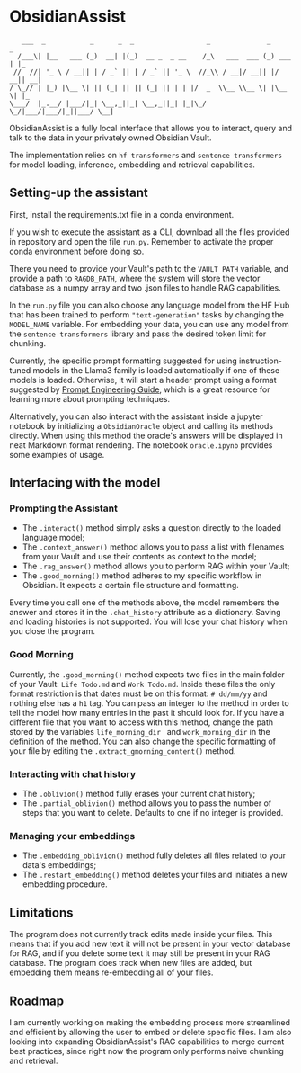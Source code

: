 # ObsidianAssist

```
   ___  _           _      _  _                  _              _       _   
  /___\| |__   ___ (_)  __| |(_)  __ _  _ __    /_\   ___  ___ (_) ___ | |_ 
 //  //| '_ \ / __|| | / _` || | / _` || '_ \  //_\\ / __|/ __|| |/ __|| __|
/ \_// | |_) |\__ \| || (_| || || (_| || | | |/  _  \\__ \\__ \| |\__ \| |_ 
\___/  |_.__/ |___/|_| \__,_||_| \__,_||_| |_|\_/ \_/|___/|___/|_||___/ \__|
``` 


ObsidianAssist is a fully local interface that allows you to interact, query and talk to the data in your privately owned Obsidian Vault.

The implementation relies on `hf transformers` and `sentence transformers` for model loading, inference, embedding and retrieval capabilities.

## Setting-up the assistant

First, install the requirements.txt file in a conda environment.

If you wish to execute the assistant as a CLI, download all the files provided in repository and open the file `run.py`. Remember to activate the proper conda environment before doing so.

There you need to provide your Vault's path to the `VAULT_PATH` variable, and provide a path to `RAGDB_PATH`, where the system will store the vector database as a numpy array and two .json files to handle RAG capabilities.

In the `run.py` file you can also choose any language model from the HF Hub that has been trained to perform `"text-generation"` tasks by changing the `MODEL_NAME` variable.
For embedding your data, you can use any model from the `sentence transformers` library and pass the desired token limit for chunking.

Currently, the specific prompt formatting suggested for using instruction-tuned models in the Llama3 family is loaded automatically if one of these models is loaded.
Otherwise, it will start a header prompt using a format suggested by [Prompt Engineering Guide](https://www.promptingguide.ai/), which is a great resource for learning more about prompting techniques.

Alternatively, you can also interact with the assistant inside a jupyter notebook by initializing a `ObsidianOracle` object and calling its methods directly.
When using this method the oracle's answers will be displayed in neat Markdown format rendering.
The notebook `oracle.ipynb` provides some examples of usage.

## Interfacing with the model


### Prompting the Assistant

+ The `.interact()` method simply asks a question directly to the loaded language model;
+ The `.context_answer()` method allows you to pass a list with filenames from your Vault and use their contents as context to the model; 
+ The `.rag_answer()` method allows you to perform RAG within your Vault;
+ The `.good_morning()` method adheres to my specific workflow in Obsidian. It expects a certain file structure and formatting.

Every time you call one of the methods above, the model remembers the answer and stores it in the `.chat_history` attribute as a dictionary.
Saving and loading histories is not supported. You will lose your chat history when you close the program.

### Good Morning

Currently, the `.good_morning()` method expects two files in the main folder of your Vault: `Life Todo.md` and `Work Todo.md`.
Inside these files the only format restriction is that dates must be on this format: ```# dd/mm/yy``` and nothing else has a `h1` tag.
You can pass an integer to the method in order to tell the model how many entries in the past it should look for.
If you have a different file that you want to access with this method, change the path stored by the variables `life_morning_dir ` and `work_morning_dir` in the definition of the method.
You can also change the specific formatting of your file by editing the `.extract_gmorning_content()` method.

### Interacting with chat history

+ The `.oblivion()` method fully erases your current chat history;
+ The `.partial_oblivion()` method allows you to pass the number of steps that you want to delete. Defaults to one if no integer is provided.

### Managing your embeddings

+ The `.embedding_oblivion()` method fully deletes all files related to your data's embeddings;
+ The `.restart_embedding()` method deletes your files and initiates a new embedding procedure.

## Limitations

The program does not currently track edits made inside your files.
This means that if you add new text it will not be present in your vector database for RAG, and if you delete some text it may still be present in your RAG database.
The program does track when new files are added, but embedding them means re-embedding all of your files.

## Roadmap

I am currently working on making the embedding process more streamlined and efficient by allowing the user to embed or delete specific files.
I am also looking into expanding ObsidianAssist's RAG capabilities to merge current best practices, since right now the program only performs naive chunking and retrieval.



